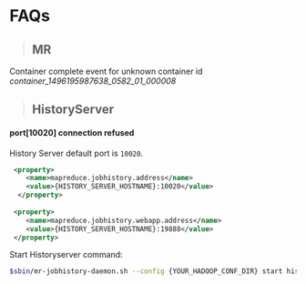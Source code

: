 FAQs
====


>## MR

Container complete event for unknown container id *container_1496195987638_0582_01_000008*



> ## HistoryServer

#### port[10020] connection refused

History Server default port is ```10020```.

```xml
 <property>
    <name>mapreduce.jobhistory.address</name>
    <value>{HISTORY_SERVER_HOSTNAME}:10020</value>
  </property>
  
 <property>
    <name>mapreduce.jobhistory.webapp.address</name>
    <value>{HISTORY_SERVER_HOSTNAME}:19888</value>
 </property>
```

Start Historyserver command:

```sh
$sbin/mr-jobhistory-daemon.sh --config {YOUR_HADOOP_CONF_DIR} start historyserver
```
